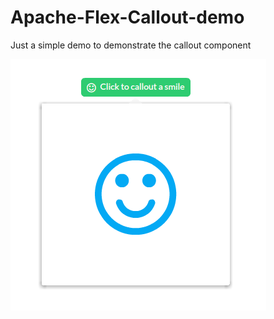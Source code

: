 # Apache-Flex-Callout-demo
Just a simple demo to demonstrate the callout component

![Alt text](ScreenshotCalloutDemo.png?raw=true "Callout demo")

